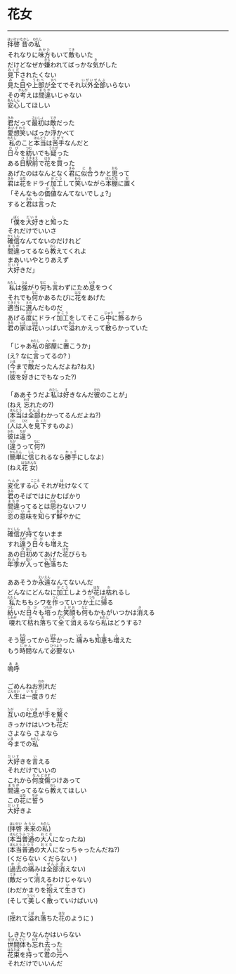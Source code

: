 # 花女
---
<lyric>
<ruby>拝啓<rt>はいけい</rt></ruby> <ruby>昔<rt>むかし</rt></ruby>の<ruby>私<rt>わたし</rt></ruby><br/>
それなりに<ruby>味方<rt>みかた</rt></ruby>もいて<ruby>敵<rt>てき</rt></ruby>もいた<br/>
だけどなぜか<ruby>嫌<rt>きら</rt></ruby>われてばっかな<ruby>気<rt>き</rt></ruby>がした<br/>
<ruby>見下<rt>みくだ</rt></ruby>されたくない<br/>
<ruby>見<rt>み</rt></ruby>た<ruby>目<rt>め</rt></ruby>や<ruby>上部<rt>うわべ</rt></ruby>が<ruby>全<rt>すべ</rt></ruby>てでそれ<ruby>以外<rt>いがい</rt></ruby><ruby>全部<rt>ぜんぶ</rt></ruby>いらない<br/>
その<ruby>考<rt>かんが</rt></ruby>えは<ruby>間違<rt>まちが</rt></ruby>いじゃない<br/>
<ruby>安心<rt>あんしん</rt></ruby>してほしい<br/>
<br/>
<ruby>君<rt>きみ</rt></ruby>だって<ruby>最初<rt>さいしょ</rt></ruby>は<ruby>敵<rt>てき</rt></ruby>だった<br/>
<ruby>愛想笑<rt>あいそわら</rt></ruby>いばっか<ruby>浮<rt>う</rt></ruby>かべて<br/>
<ruby>私<rt>わたし</rt></ruby>のこと<ruby>本当<rt>ほんとう</rt></ruby>は<ruby>苦手<rt>にがて</rt></ruby>なんだと<br/>
<ruby>日々<rt>ひび</rt></ruby>を<ruby>紡<rt>つむ</rt></ruby>いでも<ruby>疑<rt>うたが</rt></ruby>った<br/>
ある<ruby>日<rt>ひ</rt></ruby><ruby>駅前<rt>えきまえ</rt></ruby>で<ruby>花<rt>はな</rt></ruby>を<ruby>買<rt>か</rt></ruby>った<br/>
あげたのはなんとなく<ruby>君<rt>きみ</rt></ruby>に<ruby>似合<rt>にあ</rt></ruby>うかと<ruby>思<rt>おも</rt></ruby>って<br/>
<ruby>君<rt>きみ</rt></ruby>は<ruby>花<rt>はな</rt></ruby>をドライ<ruby>加工<rt>かこう</rt></ruby>して<ruby>笑<rt>わら</rt></ruby>いながら<ruby>本棚<rt>ほんだな</rt></ruby>に<ruby>置<rt>お</rt></ruby>く<br/>
「そんなもの<ruby>価値<rt>かち</rt></ruby>なんてないでしょ?」<br/>
すると<ruby>君<rt>きみ</rt></ruby>は<ruby>言<rt>い</rt></ruby>った<br/>
<br/>
「<ruby>僕<rt>ぼく</rt></ruby>を<ruby>大好<rt>だいす</rt></ruby>きと<ruby>知<rt>し</rt></ruby>った<br/>
それだけでいいさ<br/>
<ruby>確信<rt>かくしん</rt></ruby>なんてないのだけれど<br/>
<ruby>間違<rt>まちが</rt></ruby>ってるなら<ruby>教<rt>おし</rt></ruby>えてくれよ<br/>
まあいいやとりあえず<br/>
<ruby>大好<rt>だいす</rt></ruby>きだ」<br/>
<br/>
<ruby>私<rt>わたし</rt></ruby>は<ruby>強<rt>つよ</rt></ruby>がり<ruby>何<rt>なに</rt></ruby>も<ruby>言<rt>い</rt></ruby>わずにため<ruby>息<rt>いき</rt></ruby>をつく<br/>
それでも<ruby>何<rt>なに</rt></ruby>かあるたびに<ruby>花<rt>はな</rt></ruby>をあげた<br/>
<ruby>適当<rt>てきとう</rt></ruby>に<ruby>選<rt>えら</rt></ruby>んだものだ<br/>
あげる<ruby>度<rt>たび</rt></ruby>にドライ<ruby>加工<rt>かこう</rt></ruby>をしてそこら<ruby>中<rt>じゅう</rt></ruby>に<ruby>飾<rt>かざ</rt></ruby>るから<br/>
<ruby>君<rt>きみ</rt></ruby>の<ruby>家<rt>いえ</rt></ruby>は<ruby>花<rt>はな</rt></ruby>いっぱいで<ruby>溢<rt>あふ</rt></ruby>れかえって<ruby>散<rt>ち</rt></ruby>らかっていた<br/>
<br/>
「じゃあ<ruby>私<rt>わたし</rt></ruby>の<ruby>部屋<rt>へや</rt></ruby>に<ruby>置<rt>お</rt></ruby>こうか」<br/>
(え? なに<ruby>言<rt>い</rt></ruby>ってるの? )<br/>
(<ruby>今<rt>いま</rt></ruby>まで<ruby>敵<rt>てき</rt></ruby>だったんだよね?ねえ)<br/>
(<ruby>彼<rt>かれ</rt></ruby>を<ruby>好<rt>す</rt></ruby>きにでもなった?)<br/>
<br/>
「ああそうだよ<ruby>私<rt>わたし</rt></ruby>は<ruby>好<rt>す</rt></ruby>きなんだ<ruby>彼<rt>かれ</rt></ruby>のことが」<br/>
(ねえ <ruby>忘<rt>わす</rt></ruby>れたの?)<br/>
(<ruby>本当<rt>ほんとう</rt></ruby>は<ruby>全部<rt>ぜんぶ</rt></ruby>わかってるんだよね?)<br/>
(<ruby>人<rt>ひと</rt></ruby>は<ruby>人<rt>ひと</rt></ruby>を<ruby>見<rt>み</rt></ruby><ruby>下<rt>くだ</rt></ruby>すものよ)<br/>
<ruby>彼<rt>かれ</rt></ruby>は<ruby>違<rt>ちが</rt></ruby>う<br/>
(<ruby>違<rt>ちが</rt></ruby>うって<ruby>何<rt>なに</rt></ruby>?)<br/>
(<ruby>簡単<rt>かんたん</rt></ruby>に<ruby>信<rt>しん</rt></ruby>じれるなら<ruby>勝手<rt>かって</rt></ruby>にしなよ)<br/>
(ねえ<ruby>花女<rt>はなおんな</rt></ruby>)<br/>
<br/>
<ruby>変化<rt>へんか</rt></ruby>する<ruby>心<rt>こころ</rt></ruby> それが<ruby>吐<rt>は</rt></ruby>けなくて<br/>
<ruby>君<rt>きみ</rt></ruby>のそばではにかむばかり<br/>
<ruby>間違<rt>まちが</rt></ruby>ってるとは<ruby>思<rt>おも</rt></ruby>わないフリ<br/>
<ruby>恋<rt>こい</rt></ruby>の<ruby>意味<rt>いみ</rt></ruby>を<ruby>知<rt>し</rt></ruby>らず<ruby>鮮<rt>あざ</rt></ruby>やかに<br/>
<br/>
<ruby>確信<rt>かくしん</rt></ruby>が<ruby>持<rt>も</rt></ruby>てないまま<br/>
すれ<ruby>違<rt>ちが</rt></ruby>う<ruby>日々<rt>ひび</rt></ruby>も<ruby>増<rt>ふ</rt></ruby>えた<br/>
あの<ruby>日<rt>ひ</rt></ruby><ruby>初<rt>はじ</rt></ruby>めてあげた<ruby>花<rt>はな</rt></ruby>びらも<br/>
<ruby>年季<rt>ねんき</rt></ruby>が<ruby>入<rt>はい</rt></ruby>って<ruby>色落<rt>いろお</rt></ruby>ちた<br/>
<br/>
ああそうか<ruby>永遠<rt>えいえん</rt></ruby>なんてないんだ<br/>
どんなにどんなに<ruby>加工<rt>かこう</rt></ruby>しようが<ruby>花<rt>はな</rt></ruby>は<ruby>枯<rt>か</rt></ruby>れるし<br/>
<ruby>私<rt>わたし</rt></ruby>たちもシワを<ruby>作<rt>つく</rt></ruby>っていつか<ruby>土<rt>つち</rt></ruby>に<ruby>帰<rt>かえ</rt></ruby>る<br/>
<ruby>紡<rt>つむ</rt></ruby>いだ<ruby>日々<rt>ひび</rt></ruby>も<ruby>培<rt>つちか</rt></ruby>った<ruby>笑顔<rt>えがお</rt></ruby>も<ruby>何<rt>なに</rt></ruby>もかもがいつかは<ruby>消<rt>き</rt></ruby>える<br/>
<ruby>嗄<rt>しわが</rt></ruby>れて<ruby>枯<rt>か</rt></ruby>れ<ruby>落<rt>お</rt></ruby>ちて<ruby>全<rt>すべ</rt></ruby>て<ruby>消<rt>き</rt></ruby>えるなら<ruby>私<rt>わたし</rt></ruby>はどうする?<br/>
<br/>
そう<ruby>思<rt>おも</rt></ruby>ってから<ruby>早<rt>はや</rt></ruby>かった <ruby>痛<rt>いた</rt></ruby>みも<ruby>知恵<rt>ちえ</rt></ruby>も<ruby>増<rt>ふ</rt></ruby>えた<br/>
もう<ruby>時間<rt>じかん</rt></ruby>なんて<ruby>必要<rt>ひつよう</rt></ruby>ない<br/>
<br/>
<ruby>嗚呼<rt>ああ</rt></ruby><br/>
<br/>
ごめんねお<ruby>別<rt>わか</rt></ruby>れだ<br/>
<ruby>人生<rt>じんせい</rt></ruby>は<ruby>一度<rt>いちど</rt></ruby>きりだ<br/>
<br/>
<ruby>互<rt>たが</rt></ruby>いの<ruby>吐息<rt>といき</rt></ruby>が<ruby>手<rt>て</rt></ruby>を<ruby>繋<rt>つな</rt></ruby>ぐ<br/>
きっかけはいつも<ruby>花<rt>はな</rt></ruby>だ<br/>
さよなら さよなら<br/>
<ruby>今<rt>いま</rt></ruby>までの<ruby>私<rt>わたし</rt></ruby><br/>
<br/>
<ruby>大好<rt>だいす</rt></ruby>きを<ruby>言<rt>い</rt></ruby>える<br/>
それだけでいいの<br/>
これから<ruby>何度<rt>なんど</rt></ruby><ruby>傷<rt>きず</rt></ruby>つけあって<br/>
<ruby>間違<rt>まちが</rt></ruby>ってるなら<ruby>教<rt>おし</rt></ruby>えてほしい<br/>
この<ruby>花<rt>はな</rt></ruby>に<ruby>誓<rt>ちか</rt></ruby>う<br/>
<ruby>大好<rt>だいす</rt></ruby>きよ<br/>
<br/>
(<ruby>拝啓<rt>はいけい</rt></ruby> <ruby>未来<rt>みらい</rt></ruby>の<ruby>私<rt>わたし</rt></ruby>)<br/>
(<ruby>本当<rt>ほんとう</rt></ruby><ruby>普通<rt>ふつう</rt></ruby>の<ruby>大人<rt>おとな</rt></ruby>になったね)<br/>
(<ruby>本当<rt>ほんとう</rt></ruby><ruby>普通<rt>ふつう</rt></ruby>の<ruby>大人<rt>おとな</rt></ruby>になっちゃったんだね?)<br/>
(くだらない くだらない )<br/>
(<ruby>過去<rt>かこ</rt></ruby>の<ruby>痛<rt>いた</rt></ruby>みは<ruby>全部<rt>ぜんぶ</rt></ruby><ruby>消<rt>き</rt></ruby>えない)<br/>
(<ruby>敵<rt>てき</rt></ruby>だって<ruby>消<rt>き</rt></ruby>えるわけじゃない)<br/>
(わだかまりを<ruby>抱<rt>かか</rt></ruby>えて<ruby>生<rt>い</rt></ruby>きて)<br/>
(そして<ruby>美<rt>うつく</rt></ruby>しく<ruby>散<rt>ち</rt></ruby>っていけばいい)<br/>
<br/>
(<ruby>揺<rt>ゆ</rt></ruby>れて<ruby>溢<rt>こぼ</rt></ruby>れ<ruby>落<rt>お</rt></ruby>ちた<ruby>花<rt>はな</rt></ruby>のように )<br/>
<br/>
しきたりなんかはいらない<br/>
<ruby>世間体<rt>せけんてい</rt></ruby>も<ruby>忘<rt>わす</rt></ruby>れ<ruby>去<rt>さ</rt></ruby>った<br/>
<ruby>花束<rt>はなたば</rt></ruby>を<ruby>持<rt>も</rt></ruby>って<ruby>君<rt>きみ</rt></ruby>の<ruby>元<rt>もと</rt></ruby>へ<br/>
それだけでいいんだ<br/>
</lyric>
